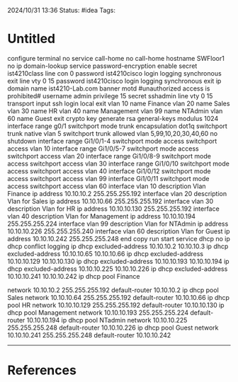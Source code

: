 2024/10/31 13:36
Status: #idea
Tags:

# Untitled

configure terminal
no service call-home
no call-home
hostname SWFloor1
no ip domain-lookup
service password-encryption
enable secret ist4210class
line con 0
password ist4210cisco
login
logging synchronous
exit
line vty 0 15
password ist4210cisco
login
logging synchronous
exit
ip domain name ist4210-Lab.com
banner motd #unauthorized access is prohibited#
username admin privilege 15 secret sshadmin
line vty 0 15
transport input ssh
login local
exit
vlan 10
name Finance
vlan 20
name Sales
vlan 30
name HR
vlan 40
name Management
vlan 99
name NTAdmin
vlan 60
name Guest
exit
crypto key generate rsa general-keys modulus 1024
interface range g0/1
switchport mode trunk
encapsulation dot1q 
switchport trunk native vlan 5
switchport trunk allowed vlan 5,99,10,20,30,40,60
no shutdown
interface range Gi1/0/1-4
switchport mode access
switchport access vlan 10
interface range Gi1/0/5-7
switchport mode access
switchport access vlan 20
interface range Gi1/0/8-9
switchport mode access
switchport access vlan 30
interface range Gi1/0/10
switchport mode access
switchport access vlan 40
interface Gi1/0/12
switchport mode access
switchport access vlan 99
interface Gi1/0/11
switchport mode access
switchport access vlan 60
interface vlan 10
description Vlan Finance
ip address 10.10.10.2 255.255.255.192
interface vlan 20
description Vlan for Sales
ip address 10.10.10.66 255.255.255.192
interface vlan 30
description Vlan for HR
ip address 10.10.10.130 255.255.255.192
interface vlan 40
description Vlan for Management
ip address 10.10.10.194 255.255.255.224
interface vlan 99
description Vlan for NTAdmin
ip address 10.10.10.226 255.255.255.240
interface vlan 60
description Vlan for Guest
ip address 10.10.10.242 255.255.255.248
end
copy run start
service dhcp
no ip dhcp conflict logging
ip dhcp excluded-address 10.10.10.2 10.10.10.3
ip dhcp excluded-address 10.10.10.65 10.10.10.66
ip dhcp excluded-address 10.10.10.129 10.10.10.130
ip dhcp excluded-address 10.10.10.193 10.10.10.194
ip dhcp excluded-address 10.10.10.225 10.10.10.226
ip dhcp excluded-address 10.10.10.241 10.10.10.242
ip dhcp pool Finance

network 10.10.10.2 255.255.255.192
default-router 10.10.10.2
ip dhcp pool Sales
network 10.10.10.64 255.255.255.192
default-router 10.10.10.66
ip dhcp pool HR
network 10.10.10.129 255.255.255.192
default-router 10.10.10.130
ip dhcp pool Management
network 10.10.10.193 255.255.255.224
default-router 10.10.10.194
ip dhcp pool NTadmin 
network 10.10.10.225 255.255.255.248
default-router 10.10.10.226
ip dhcp pool Guest
network 10.10.10.241 255.255.255.248
default-router 10.10.10.242





---
# References
